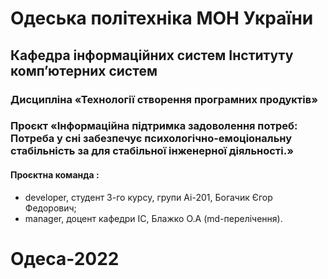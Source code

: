 # Одеська політехніка МОН України 
## Кафедра інформаційних систем Інституту комп’ютерних систем 
### Дисципліна «Технології створення програмних продуктів» 
### Проєкт «Інформаційна підтримка задоволення потреб: Потреба у сні забезпечує психологічно-емоціональну стабільність за для стабільної інженерної діяльності.» 
#### Проєктна команда :
- developer, студент 3-го курсу, групи Аі-201, Богачик Єгор Федорович;
- manager, доцент кафедри ІС, Блажко О.А (md-перелічення).
# Одеса-2022

